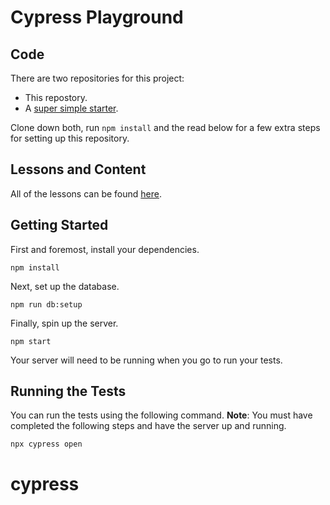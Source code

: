 # Cypress Playground

## Code

There are two repositories for this project:

- This repostory.
- A [super simple starter](https://github.com/stevekinney/cypress-starter).

Clone down both, run `npm install` and the read below for a few extra steps for setting up this repository.

## Lessons and Content

All of the lessons can be found [here](https://github.com/stevekinney/cypress-examples/tree/main/lessons#readme).

## Getting Started

First and foremost, install your dependencies.

```
npm install
```

Next, set up the database.

```
npm run db:setup
```

Finally, spin up the server.

```
npm start
```

Your server will need to be running when you go to run your tests.

## Running the Tests

You can run the tests using the following command. **Note**: You must have completed the following steps and have the server up and running.

```
npx cypress open
```

[docker]: https://www.docker.com/
# cypress
